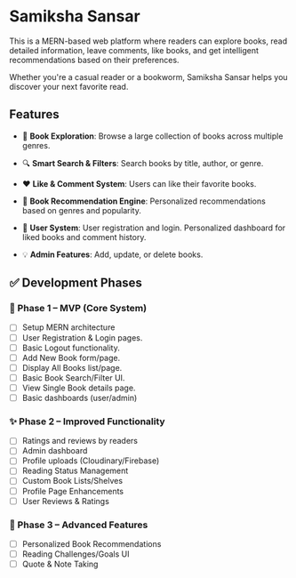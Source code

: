 # Samiksha Sansar

This is a MERN-based web platform where readers can explore books, read detailed information, leave comments, like books, and get intelligent recommendations based on their preferences.

Whether you're a casual reader or a bookworm, Samiksha Sansar helps you discover your next favorite read.

## Features

- 📖 **Book Exploration**: Browse a large collection of books across multiple genres.

- 🔍 **Smart Search & Filters**: Search books by title, author, or genre.

- ❤️ **Like & Comment System**: Users can like their favorite books.

- 🧠 **Book Recommendation Engine**: Personalized recommendations based on genres and popularity.

- 👤 **User System**: User registration and login. Personalized dashboard for liked books and comment history.

- 💡 **Admin Features**: Add, update, or delete books.

## ✅ Development Phases

### 📍 Phase 1 – MVP (Core System)

- [ ] Setup MERN architecture
- [ ] User Registration & Login pages.
- [ ] Basic Logout functionality.
- [ ] Add New Book form/page.
- [ ] Display All Books list/page.
- [ ] Basic Book Search/Filter UI.
- [ ] View Single Book details page.
- [ ] Basic dashboards (user/admin)

### ✨ Phase 2 – Improved Functionality

- [ ] Ratings and reviews by readers
- [ ] Admin dashboard
- [ ] Profile uploads (Cloudinary/Firebase)
- [ ] Reading Status Management
- [ ] Custom Book Lists/Shelves
- [ ] Profile Page Enhancements
- [ ] User Reviews & Ratings

### 🚀 Phase 3 – Advanced Features

- [ ] Personalized Book Recommendations
- [ ] Reading Challenges/Goals UI
- [ ] Quote & Note Taking
